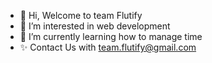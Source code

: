 - 👋 Hi, Welcome to team Flutify
- 👀 I’m interested in web development
- 🌱 I’m currently learning how to manage time
- ✨ Contact Us with team.flutify@gmail.com

<!---
raushan-sen/raushan-sen is a ✨ special ✨ repository because its `README.md` (this file) appears on your GitHub profile.
You can click the Preview link to take a look at your changes.
--->
